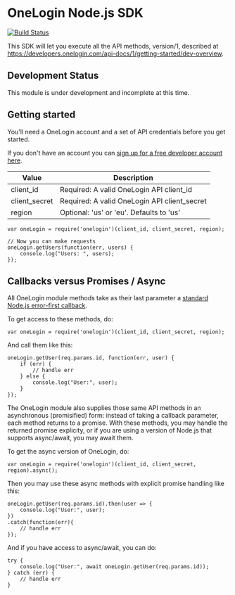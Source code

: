 # OneLogin Node.js SDK

[![Build Status](https://travis-ci.org/BobDickinson/onelogin.svg?branch=master)](https://travis-ci.org/BobDickinson/onelogin)

This SDK will let you execute all the API methods, version/1, described at https://developers.onelogin.com/api-docs/1/getting-started/dev-overview.

## Development Status

This module is under development and incomplete at this time.

## Getting started

You'll need a OneLogin account and a set of API credentials before you get started.

If you don't have an account you can [sign up for a free developer account here](https://www.onelogin.com/developer-signup).

| Value         | Description |
| ------------- | ----------- |
| client_id     | Required: A valid OneLogin API client_id |
| client_secret | Required: A valid OneLogin API client_secret |
| region        | Optional: 'us' or 'eu'. Defaults to 'us' |

    var oneLogin = require('onelogin')(client_id, client_secret, region);

    // Now you can make requests 
    oneLogin.getUsers(function(err, users) {
        console.log("Users: ", users);
    });

## Callbacks versus Promises / Async

All OneLogin module methods take as their last parameter a [standard Node.js error-first callback](http://fredkschott.com/post/2014/03/understanding-error-first-callbacks-in-node-js/).

To get access to these methods, do:

    var oneLogin = require('onelogin')(client_id, client_secret, region);

And call them like this:

    oneLogin.getUser(req.params.id, function(err, user) {
        if (err) {
            // handle err
        } else {
            console.log("User:", user);
        }
    });

The OneLogin module also supplies those same API methods in an asynchronous (promisified) form: instead of taking a callback parameter, each method returns to a promise.  With these methods, you may handle the returned promise explicity, or if you are using a version of Node.js that supports async/await, you may await them.

To get the async version of OneLogin, do:

    var oneLogin = require('onelogin')(client_id, client_secret, region).async();

Then you may use these async methods with explicit promise handling like this:

    oneLogin.getUser(req.params.id).then(user => {
        console.log("User:", user);     
    })
    .catch(function(err){
        // handle err
    });

And if you have access to async/await, you can do:

    try {
        console.log("User:", await oneLogin.getUser(req.params.id));     
    } catch (err) {
        // handle err
    }

